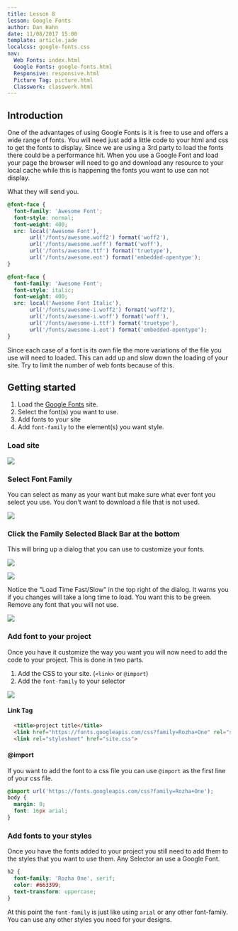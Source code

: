 ```yaml
---
title: Lesson 8
lesson: Google Fonts
author: Dan Hahn
date: 11/08/2017 15:00
template: article.jade
localcss: google-fonts.css
nav:
  Web Fonts: index.html
  Google Fonts: google-fonts.html
  Responsive: responsive.html
  Picture Tag: picture.html
  Classwork: classwork.html
---
```


## Introduction

One of the advantages of using Google Fonts is it is free to use and offers a wide range of fonts.  You will need just add a little code to your html and css to get the fonts to display.  Since we are using a 3rd party to load the fonts there could be a performance hit.  When you use a Google Font and load your page the browser will need to go and download any resource to your local cache while this is happening the fonts you want to use can not display.  

What they will send you.

```css
@font-face {
  font-family: 'Awesome Font';
  font-style: normal;
  font-weight: 400;
  src: local('Awesome Font'),
       url('/fonts/awesome.woff2') format('woff2'),
       url('/fonts/awesome.woff') format('woff'),
       url('/fonts/awesome.ttf') format('truetype'),
       url('/fonts/awesome.eot') format('embedded-opentype');
}

@font-face {
  font-family: 'Awesome Font';
  font-style: italic;
  font-weight: 400;
  src: local('Awesome Font Italic'),
       url('/fonts/awesome-i.woff2') format('woff2'),
       url('/fonts/awesome-i.woff') format('woff'),
       url('/fonts/awesome-i.ttf') format('truetype'),
       url('/fonts/awesome-i.eot') format('embedded-opentype');
}
```

Since each case of a font is its own file the more variations of the file you use will need to loaded.  This can add up and slow down the loading of your site. Try to limit the number of web fonts because of this.

## Getting started

1. Load the [Google Fonts](https://fonts.google.com) site.
2. Select the font(s) you want to use.
3. Add fonts to your site
4. Add `font-family` to the element(s) you want style.

### Load site

![](images/gf6.png)

### Select Font Family

You can select as many as your want but make sure what ever font you select you use.  You don't want to download a file that is not used.

![](images/gf1.png)

### Click the Family Selected Black Bar at the bottom

This will bring up a dialog that you can use to customize your fonts.   

![](images/gf5.png)

![](images/gf4.png)

Notice the "Load Time Fast/Slow" in the top right of the dialog. It warns you if you changes will take a long time to load.  You want this to be green.  Remove any font that you will not use.  

![](images/gf3.png)

### Add font to your project

Once you have it customize the way you want you will now need to add the code to your project.  This is done in two parts.

1. Add the CSS to your site. (`<link>` or `@import`)
2. Add the `font-family` to your selector

![](images/gf2.png)
#### Link Tag
```html
  <title>project title</title>
  <link href="https://fonts.googleapis.com/css?family=Rozha+One" rel="stylesheet">
  <link rel="stylesheet" href="site.css">
```

#### @import

If you want to add the font to a css file you can use `@import` as the first line of your css file.

```css
@import url('https://fonts.googleapis.com/css?family=Rozha+One');
body {
  margin: 0;
  font: 16px arial;
}
```

<h3 class="example">Add fonts to your styles</h3>

Once you have the fonts added to your project you still need to add them to the styles that you want to use them.  Any Selector an use a Google Font.

```css
h2 {
  font-family: 'Rozha One', serif;
  color: #663399;
  text-transform: uppercase;
}
```

At this point the `font-family` is just like using `arial` or any other font-family. You can use any other styles you need for your designs.
